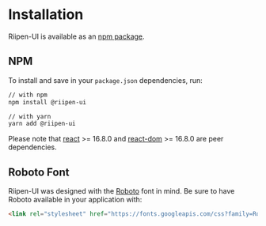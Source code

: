 # Installation

Riipen-UI is available as an [npm package](https://www.npmjs.com/package/@riipen-ui).

## NPM

To install and save in your `package.json` dependencies, run:

```sh
// with npm
npm install @riipen-ui

// with yarn
yarn add @riipen-ui
```

Please note that [react](https://www.npmjs.com/package/react) >= 16.8.0 and [react-dom](https://www.npmjs.com/package/react-dom) >= 16.8.0 are peer dependencies.

## Roboto Font

Riipen-UI was designed with the [Roboto](https://fonts.google.com/specimen/Roboto)
font in mind. Be sure to have Roboto available in your application with:

```html
<link rel="stylesheet" href="https://fonts.googleapis.com/css?family=Roboto:300,400,500,700&display=swap" />
```
